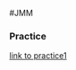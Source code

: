 #JMM


### Practice
[link to practice1](https://rhondaqian.github.io/CIM640/version2site/index.html)



